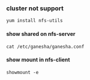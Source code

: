 ### cluster not support
```
yum install nfs-utils
```

#### show shared on nfs-server
```
cat /etc/ganesha/ganesha.conf
```

#### show mount in nfs-client
```
showmount -e
```
